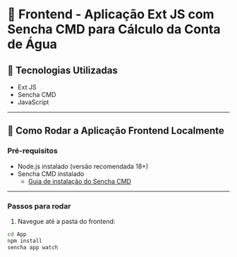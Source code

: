 # 📱 Frontend - Aplicação Ext JS com Sencha CMD para Cálculo da Conta de Água

## 🔧 Tecnologias Utilizadas

- Ext JS
- Sencha CMD
- JavaScript

---

## 🚀 Como Rodar a Aplicação Frontend Localmente

### Pré-requisitos

- Node.js instalado (versão recomendada 18+)  
- Sencha CMD instalado  
  - [Guia de instalação do Sencha CMD](https://docs.sencha.com/cmd/)

---

### Passos para rodar

1. Navegue até a pasta do frontend:

```bash
cd App
npm install
sencha app watch
```
